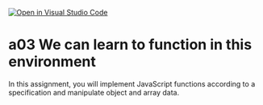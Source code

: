 [![Open in Visual Studio Code](https://classroom.github.com/assets/open-in-vscode-f059dc9a6f8d3a56e377f745f24479a46679e63a5d9fe6f495e02850cd0d8118.svg)](https://classroom.github.com/online_ide?assignment_repo_id=6356963&assignment_repo_type=AssignmentRepo)
# a03 We can learn to function in this environment
In this assignment, you will implement JavaScript functions according to a specification and manipulate object and array data.
